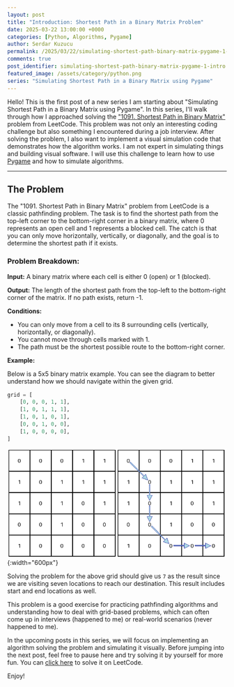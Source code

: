 ```yaml
---
layout: post
title: "Introduction: Shortest Path in a Binary Matrix Problem"
date: 2025-03-22 13:00:00 +0000
categories: [Python, Algorithms, Pygame]
author: Serdar Kuzucu
permalink: /2025/03/22/simulating-shortest-path-binary-matrix-pygame-1-intro/
comments: true
post_identifier: simulating-shortest-path-binary-matrix-pygame-1-intro
featured_image: /assets/category/python.png
series: "Simulating Shortest Path in a Binary Matrix using Pygame"
---
```


Hello! This is the first post of a new series I am starting about "Simulating Shortest Path in a Binary Matrix using Pygame".
In this series, I'll walk through how I approached solving the 
["1091. Shortest Path in Binary Matrix"](https://leetcode.com/problems/shortest-path-in-binary-matrix/description/) problem from LeetCode.
This problem was not only an interesting coding challenge but also something I encountered during a job interview.
After solving the problem, I also want to implement a visual simulation code that demonstrates how the algorithm works.
I am not expert in simulating things and building visual software.
I will use this challenge to learn how to use [Pygame](https://www.pygame.org/) and how to simulate algorithms.

<!--more-->

---

## The Problem
The "1091. Shortest Path in Binary Matrix" problem from LeetCode is a classic pathfinding problem.
The task is to find the shortest path from the top-left corner to the bottom-right corner in a binary matrix, where 0 represents an open cell and 1 represents a blocked cell.
The catch is that you can only move horizontally, vertically, or diagonally, and the goal is to determine the shortest path if it exists.

### Problem Breakdown:
**Input:** A binary matrix where each cell is either 0 (open) or 1 (blocked).

**Output:** The length of the shortest path from the top-left to the bottom-right corner of the matrix. 
If no path exists, return -1.

**Conditions:**
- You can only move from a cell to its 8 surrounding cells (vertically, horizontally, or diagonally).
- You cannot move through cells marked with 1.
- The path must be the shortest possible route to the bottom-right corner.

**Example:**

Below is a 5x5 binary matrix example. 
You can see the diagram to better understand how we should navigate within the given grid.

```python
grid = [
    [0, 0, 0, 1, 1],
    [1, 0, 1, 1, 1],
    [1, 0, 1, 0, 1],
    [0, 0, 1, 0, 0],
    [1, 0, 0, 0, 0],
]
```

![Example](/assets/posts/shortest-path-simulation/example_grid.png){:width="600px"}

Solving the problem for the above grid should give us `7` as the result since we are visiting seven locations to reach our destination.
This result includes start and end locations as well.

This problem is a good exercise for practicing pathfinding algorithms and understanding how to deal with grid-based problems, 
which can often come up in interviews (happened to me) or real-world scenarios (never happened to me).

In the upcoming posts in this series, we will focus on implementing an algorithm solving the problem and simulating it visually.
Before jumping into the next post, feel free to pause here and try solving it by yourself for more fun.
You can [click here](https://leetcode.com/problems/shortest-path-in-binary-matrix/description/) to solve it on LeetCode.

Enjoy!

